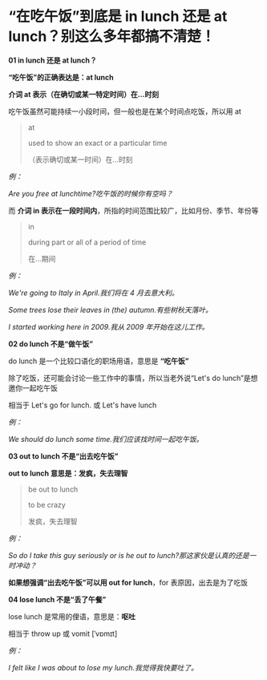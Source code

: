 # “在吃午饭”到底是 in lunch 还是 at lunch？别这么多年都搞不清楚！

**01 in lunch 还是 at lunch？**

**“吃午饭”的正确表达是：at lunch**

**介词 at 表示（在确切或某一特定时间）在…时刻**

吃午饭虽然可能持续一小段时间，但一般也是在某个时间点吃饭，所以用 at

> at
>
> used to show an exact or a particular time
>
> （表示确切或某一时间）在...时刻

_例：_

_Are you free at lunchtime?吃午饭的时候你有空吗？_

而 **介词 in 表示在一段时间内**，所指的时间范围比较广，比如月份、季节、年份等

> in
>
> during part or all of a period of time
>
> 在...期间

_例：_

_We're going to Italy in April.我们将在 4 月去意大利。_

_Some trees lose their leaves in (the) autumn.有些树秋天落叶。_

_I started working here in 2009.我从 2009 年开始在这儿工作。_

**02 do lunch 不是“做午饭”**

do lunch 是一个比较口语化的职场用语，意思是 **“吃午饭”**

除了吃饭，还可能会讨论一些工作中的事情，所以当老外说“Let's do lunch”是想邀你一起吃午饭

相当于 Let's go for lunch. 或 Let's have lunch

_例：_

_We should do lunch some time.我们应该找时间一起吃午饭。_

**03 out to lunch 不是“出去吃午饭”**

**out to lunch 意思是：发疯，失去理智**

> be out to lunch
>
> to be crazy
>
> 发疯，失去理智

_例：_

_So do I take this guy seriously or is he out to lunch?那这家伙是认真的还是一时冲动？_

**如果想强调“出去吃午饭”可以用 out for lunch**，for 表原因，出去是为了吃饭

**04 lose lunch 不是“丢了午餐”**

lose lunch 是常用的俚语，意思是：**呕吐**

相当于 throw up 或 vomit [ˈvɒmɪt]

_例：_

_I felt like I was about to lose my lunch.我觉得我快要吐了。_
